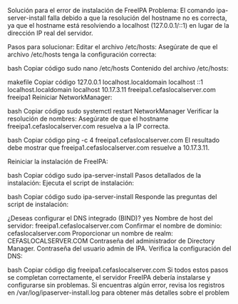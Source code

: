 Solución para el error de instalación de FreeIPA
Problema:
El comando ipa-server-install falla debido a que la resolución del hostname no es correcta, ya que el hostname está resolviendo a localhost (127.0.0.1/::1) en lugar de la dirección IP real del servidor.

Pasos para solucionar:
Editar el archivo /etc/hosts:
Asegúrate de que el archivo /etc/hosts tenga la configuración correcta:

bash
Copiar código
sudo nano /etc/hosts
Contenido del archivo /etc/hosts:

makefile
Copiar código
127.0.0.1   localhost.localdomain localhost
::1         localhost.localdomain localhost
10.17.3.11  freeipa1.cefaslocalserver.com freeipa1
Reiniciar NetworkManager:

bash
Copiar código
sudo systemctl restart NetworkManager
Verificar la resolución de nombres:
Asegúrate de que el hostname freeipa1.cefaslocalserver.com resuelva a la IP correcta.

bash
Copiar código
ping -c 4 freeipa1.cefaslocalserver.com
El resultado debe mostrar que freeipa1.cefaslocalserver.com resuelve a 10.17.3.11.

Reiniciar la instalación de FreeIPA:

bash
Copiar código
sudo ipa-server-install
Pasos detallados de la instalación:
Ejecuta el script de instalación:

bash
Copiar código
sudo ipa-server-install
Responde las preguntas del script de instalación:

¿Deseas configurar el DNS integrado (BIND)? yes
Nombre de host del servidor: freeipa1.cefaslocalserver.com
Confirmar el nombre de dominio: cefaslocalserver.com
Proporcionar un nombre de realm: CEFASLOCALSERVER.COM
Contraseña del administrador de Directory Manager.
Contraseña del usuario admin de IPA.
Verifica la configuración del DNS:

bash
Copiar código
dig freeipa1.cefaslocalserver.com
Si todos estos pasos se completan correctamente, el servidor FreeIPA debería instalarse y configurarse sin problemas. Si encuentras algún error, revisa los registros en /var/log/ipaserver-install.log para obtener más detalles sobre el problem